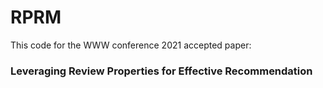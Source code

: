 # RPRM
This code for the WWW conference 2021 accepted paper: 

### Leveraging Review Properties for Effective Recommendation
